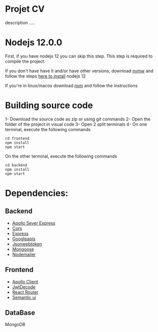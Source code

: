 # Projet CV
 description .....
 
 
# Nodejs 12.0.0

First, if you have nodejs 12 you can skip this step. This step is required to compile the project. 

If you don't have have it and/or have other versions, download [nvmw](https://github.com/coreybutler/nvm-windows/releases) and follow the steps [here to install](https://github.com/coreybutler/nvm-windows#install-nvm-windows) nodejs 12

If you're in linux/macos download [nvm](https://github.com/nvm-sh/nvm) and follow the instructions 

# Building source code

1- Download the source code as zip or using git commands 
2- Open the folder of the project in visual code 
3- Open 2 split terminals 
4- On one terminal, execute the following commands
``` 
cd frontend
npm install
npm start
```

On the other terminal, execute the following commands

``` 
cd backend
npm install
npm start
```

# Dependencies:
## Backend
- [Apollo Sever Express](https://github.com/apollographql/apollo-server/tree/main/packages/apollo-server-express)
- [Cors](https://github.com/expressjs/cors)
- [Express](https://github.com/expressjs/express)
- [Googleapis](https://github.com/googleapis/googleapis)
- [Jsonwebtoken](https://github.com/auth0/node-jsonwebtoken)
- [Mongoose](https://github.com/Automattic/mongoose)
- [Nodemailer](https://github.com/nodemailer/nodemailer)

## Frontend
- [Apollo Client](https://github.com/apollographql/apollo-client)
- [JwtDecode](https://github.com/auth0/jwt-decode)
- [React Router](https://reactrouter.com/)
- [Semantic ui](https://semantic-ui.com/)

## DataBase

MongoDB
